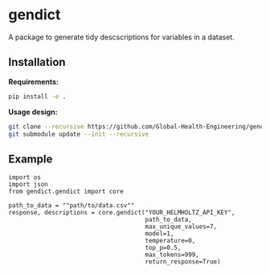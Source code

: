 # gendict

A package to generate tidy descscriptions for variables in a dataset.

## Installation

**Requirements:**
``` bash
pip install -e .
```

**Usage design:**

``` bash
git clone --recursive https://github.com/Global-Health-Engineering/gendict.git
git submodule update --init --recursive
```

## Example

```{python}
import os
import json
from gendict.gendict import core

path_to_data = ""path/to/data.csv""
response, descriptions = core.gendict("YOUR_HELMHOLTZ_API_KEY",
                                      path_to_data, 
                                      max_unique_values=7, 
                                      model=1, 
                                      temperature=0, 
                                      top_p=0.5, 
                                      max_tokens=999, 
                                      return_response=True)
```
